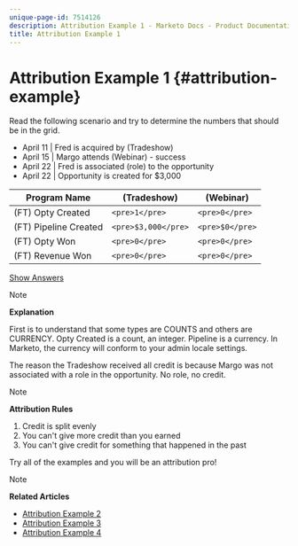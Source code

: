 ```yaml
---
unique-page-id: 7514126
description: Attribution Example 1 - Marketo Docs - Product Documentation
title: Attribution Example 1
---
```


# Attribution Example 1 {#attribution-example}

Read the following scenario and try to determine the numbers that should be in the grid.

* April 11 | Fred is acquired by (Tradeshow)
* April 15 | Margo attends (Webinar) - success
* April 22 | Fred is associated (role) to the opportunity
* April 22 | Opportunity is created for $3,000

| Program Name |(Tradeshow) |(Webinar) |
|---|---|---|
| (FT) Opty Created |`<pre>1</pre>` |`<pre>0</pre>` |
| (FT) Pipeline Created |`<pre>$3,000</pre>` |`<pre>$0</pre>` |
| (FT) Opty Won |`<pre>0</pre>` |`<pre>0</pre>` |
| (FT) Revenue Won |`<pre>0</pre>` |`<pre>0</pre>` |

[Show Answers](#)

>[!NOTE]
>
>**Explanation**
>
>First is to understand that some types are COUNTS and others are CURRENCY. Opty Created is a count, an integer. Pipeline is a currency. In Marketo, the currency will conform to your admin locale settings.
>
>The reason the Tradeshow received all credit is because Margo was not associated with a role in the opportunity. No role, no credit.

>[!NOTE]
>
>**Attribution Rules**
>
>1. Credit is split evenly
>1. You can't give more credit than you earned
>1. You can't give credit for something that happened in the past
>

Try all of the examples and you will be an attribution pro!

>[!NOTE]
>
>**Related Articles**
>
>* [Attribution Example 2](attribution-example-2.md)
>* [Attribution Example 3](attribution-example-3.md)
>* [Attribution Example 4](attribution-example-4.md)
>

